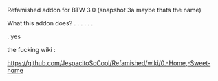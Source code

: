 Refamished addon for BTW 3.0 (snapshot 3a maybe thats the name)

What this addon does?
.
.
.
.
.
.

.
yes



the fucking wiki :

https://github.com/JespacitoSoCool/Refamished/wiki/0.-Home,-Sweet-home
